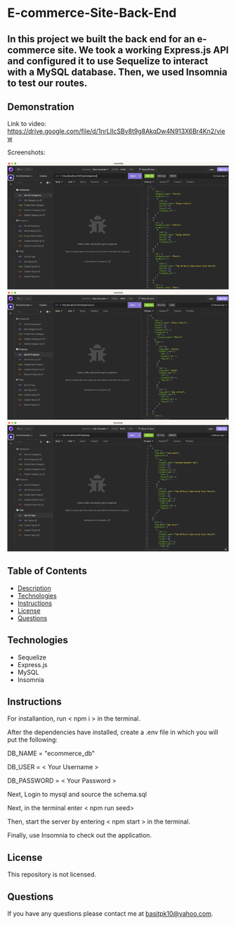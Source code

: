 # E-commerce-Site-Back-End

## In this project we built the back end for an e-commerce site. We took a working Express.js API and configured it to use Sequelize to interact with a MySQL database. Then, we used Insomnia to test our routes.


## Demonstration
Link to video: https://drive.google.com/file/d/1nrLlIcSBv8t9g8AkqDw4N913X6Br4Kn2/view

Screenshots: 

![Screenshot](./Images/Screenshot%201.png)
![Screenshot](./Images/Screenshot%202.png)
![Screenshot](./Images/Screenshot%203.png)
## Table of Contents
* [Description](#description)
* [Technologies](#technologies)
* [Instructions](#instructions)
* [License](#license)
* [Questions](#questions)

## Technologies
* Sequelize
* Express.js
* MySQL
* Insomnia

## Instructions
For installantion, run < npm i > in the terminal.

After the dependencies have installed, create a .env file in which you will put the following:

DB_NAME = "ecommerce_db"

DB_USER = < Your Username >

DB_PASSWORD = < Your Password >

Next, Login to mysql and source the schema.sql

Next, in the terminal enter < npm run seed>
 
Then, start the server by entering < npm start > in the terminal.

Finally, use Insomnia to check out the application.

## License
This repository is not licensed.

## Questions
If you have any questions please contact me at [basitpk10@yahoo.com](mailto:basitpk10@yahoo.com).